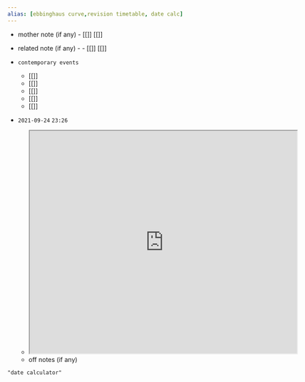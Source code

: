 ```yaml
---
alias: [ebbinghaus curve,revision timetable, date calc]
---
```

- mother note (if any)
		- [[]] [[]]
- related note (if any) -
		- [[]] [[]]
- `contemporary events`
	- [[]]
	- [[]]
	- [[]]
	- [[]]
	- [[]]

- `2021-09-24`  `23:26`
	- <iframe src="https://docs.google.com/spreadsheets/d/1t1le5b3wjFRFaCsTfFmUBndmwgmdu3BbMy7h3MwzOEM/edit#gid=608389649" width="600" height="500" ></iframe>
	- off notes (if any)

```query
"date calculator"
```